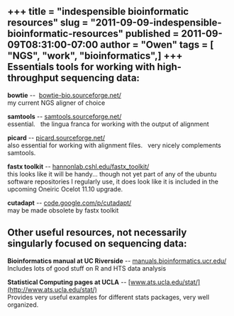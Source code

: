 +++
title = "indespensible bioinformatic resources"
slug = "2011-09-09-indespensible-bioinformatic-resources"
published = 2011-09-09T08:31:00-07:00
author = "Owen"
tags = [ "NGS", "work", "bioinformatics",]
+++
Essentials tools for working with high-throughput sequencing data:
------------------------------------------------------------------

  
**bowtie** -- 
[bowtie-bio.sourceforge.net/](http://bowtie-bio.sourceforge.net)  
my current NGS aligner of choice  
  
**samtools** --
[samtools.sourceforge.net/](http://samtools.sourceforge.net/)  
essential.   the lingua franca for working with the output of
alignment  
  
**picard** --
[picard.sourceforge.net/](http://picard.sourceforge.net/)  
also essential for working with alignment files.   very nicely
complements samtools.  
  
**fastx toolkit** --
[hannonlab.cshl.edu/fastx\_toolkit/](http://hannonlab.cshl.edu/fastx_toolkit/)  
this looks like it will be handy... though not yet part of any of the
ubuntu software repositories I regularly use, it does look like it is
included in the upcoming Oneiric Ocelot 11.10 upgrade.  
  
**cutadapt** --
[code.google.com/p/cutadapt/](http://code.google.com/p/cutadapt/)  
may be made obsolete by fastx toolkit  

Other useful resources, not necessarily singularly focused on sequencing data:
------------------------------------------------------------------------------

  
**Bioinformatics manual at UC Riverside** --
[manuals.bioinformatics.ucr.edu/](http://manuals.bioinformatics.ucr.edu/)  
Includes lots of good stuff on R and HTS data analysis  
  
**Statistical Computing pages at UCLA** --
[www.ats.ucla.edu/stat/](http://www.ats.ucla.edu/stat/)  
Provides very useful examples for different stats packages, very well
organized.
